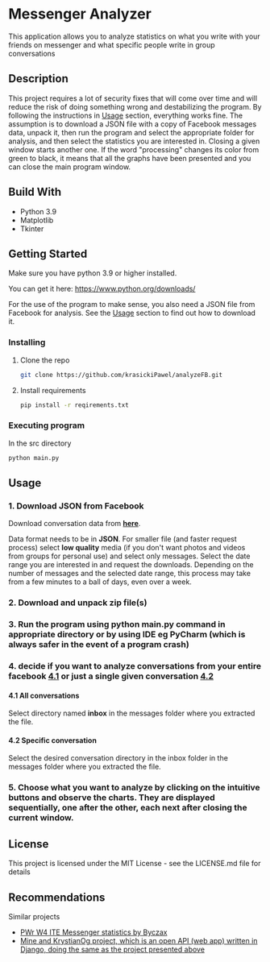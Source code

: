 # Messenger Analyzer

This application allows you to analyze statistics on what you write with your friends on messenger and what specific people write in group conversations

## Description

This project requires a lot of security fixes that will come over time and will reduce the risk of doing something wrong and destabilizing the program. By following the instructions in <a href="#usage">Usage</a> section, everything works fine. The assumption is to download a JSON file with a copy of Facebook messages data, unpack it, then run the program and select the appropriate folder for analysis, and then select the statistics you are interested in. Closing a given window starts another one. If the word "processing" changes its color from green to black, it means that all the graphs have been presented and you can close the main program window.

## Build With
* Python 3.9
* Matplotlib 
* Tkinter

## Getting Started

Make sure you have python 3.9 or higher installed.

You can get it here:
https://www.python.org/downloads/

For the use of the program to make sense, you also need a JSON file from Facebook for analysis. See the <a href="#usage">Usage</a> section to find out how to download it.

### Installing

1. Clone the repo
   ```sh
   git clone https://github.com/krasickiPawel/analyzeFB.git
   ```
2. Install requirements
   ```sh
   pip install -r reqirements.txt
   ```

### Executing program

In the src directory

   ```sh
   python main.py
   ```

## Usage

### 1. Download JSON from Facebook

Download conversation data from [**here**](https://www.facebook.com/dyi/?referrer=yfi_settings).

Data format needs to be in **JSON**.
For smaller file (and faster request process) select **low quality** media (if you don't want photos and videos from groups for personal use) and select only messages. Select the date range you are interested in and request the downloads. Depending on the number of messages and the selected date range, this process may take from a few minutes to a ball of days, even over a week.

### 2. Download and unpack zip file(s)

### 3. Run the program using **python main.py** command in appropriate directory or by using IDE eg PyCharm (which is always safer in the event of a program crash)

### 4. decide if you want to analyze conversations from your entire facebook <a href="#41-all-conversations">4.1</a> or just a single given conversation <a href="#42-specific-conversation">4.2</a>

#### 4.1 All conversations

Select directory named **inbox** in the messages folder where you extracted the file.

#### 4.2 Specific conversation

Select the desired conversation directory in the inbox folder in the messages folder where you extracted the file.

### 5. Choose what you want to analyze by clicking on the intuitive buttons and observe the charts. They are displayed sequentially, one after the other, each next after closing the current window.

## License

This project is licensed under the MIT License - see the LICENSE.md file for details

## Recommendations

Similar projects
* [PWr W4 ITE Messenger statistics by Byczax](https://github.com/Byczax/messenger_graphs_statistics)
* [Mine and KrystianOg project, which is an open API (web app) written in Django, doing the same as the project presented above]()
